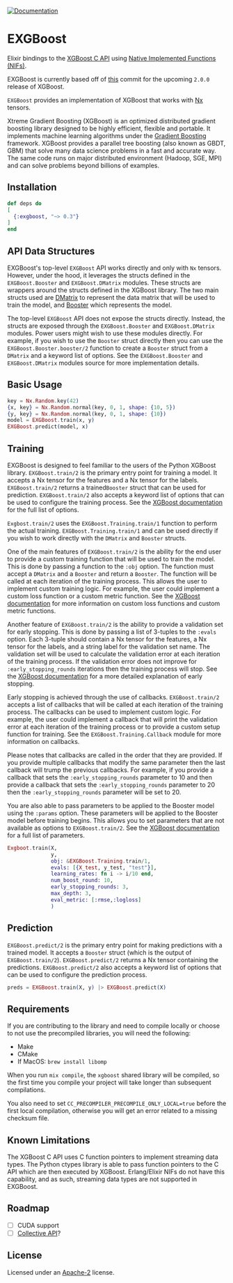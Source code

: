 [![Documentation](https://img.shields.io/badge/-Documentation-blueviolet)](https://hexdocs.pm/exgboost)

# EXGBoost

Elixir bindings to the [XGBoost C API](https://xgboost.readthedocs.io/en/latest/c.html) using [Native Implemented Functions (NIFs)](https://www.erlang.org/doc/man/erl_nif.html).

EXGBoost is currently based off of [this](https://github.com/dmlc/xgboost/tree/08ce495b5de973033160e7c7b650abf59346a984) commit for the upcoming `2.0.0` release of XGBoost.

`EXGBoost` provides an implementation of XGBoost that works with
[Nx](https://hexdocs.pm/nx/Nx.html) tensors.

Xtreme Gradient Boosting (XGBoost) is an optimized distributed gradient
boosting library designed to be highly efficient, flexible and portable.
It implements machine learning algorithms under the [Gradient Boosting](https://en.wikipedia.org/wiki/Gradient_boosting)
framework. XGBoost provides a parallel tree boosting (also known as GBDT, GBM)
that solve many data science problems in a fast and accurate way. The same code
runs on major distributed environment (Hadoop, SGE, MPI) and can solve problems beyond
billions of examples.

## Installation

```elixir
def deps do
[
  {:exgboost, "~> 0.3"}
]
end
```

## API Data Structures

EXGBoost's top-level `EXGBoost` API works directly and only with `Nx` tensors. However, under the hood,
it leverages the structs defined in the `EXGBoost.Booster` and `EXGBoost.DMatrix` modules. These structs
are wrappers around the structs defined in the XGBoost library.
The two main structs used are [DMatrix](https://xgboost.readthedocs.io/en/latest/c.html#dmatrix)
to represent the data matrix that will be used
to train the model, and [Booster](https://xgboost.readthedocs.io/en/latest/c.html#booster)
which represents the model.

The top-level `EXGBoost` API does not expose the structs directly. Instead, the
structs are exposed through the `EXGBoost.Booster` and `EXGBoost.DMatrix` modules. Power users
might wish to use these modules directly. For example, if you wish to use the `Booster` struct
directly then you can use the `EXGBoost.Booster.booster/2` function to create a `Booster` struct
from a `DMatrix` and a keyword list of options. See the `EXGBoost.Booster` and `EXGBoost.DMatrix`
modules source for more implementation details.

## Basic Usage

```elixir
key = Nx.Random.key(42)
{x, key} = Nx.Random.normal(key, 0, 1, shape: {10, 5})
{y, key} = Nx.Random.normal(key, 0, 1, shape: {10})
model = EXGBoost.train(x, y)
EXGBoost.predict(model, x)
```

## Training

EXGBoost is designed to feel familiar to the users of the Python XGBoost library. `EXGBoost.train/2` is the
primary entry point for training a model. It accepts a Nx tensor for the features and a Nx tensor for the labels.
`EXGBoost.train/2` returns a trained`Booster` struct that can be used for prediction. `EXGBoost.train/2` also
accepts a keyword list of options that can be used to configure the training process. See the
[XGBoost documentation](https://xgboost.readthedocs.io/en/latest/parameter.html) for the full list of options.

`Exgbost.train/2` uses the `EXGBoost.Training.train/1` function to perform the actual training. `EXGBoost.Training.train/1`
and can be used directly if you wish to work directly with the `DMatrix` and `Booster` structs.

One of the main features of `EXGBoost.train/2` is the ability for the end user to provide a custom training function
that will be used to train the model. This is done by passing a function to the `:obj` option. The function must
accept a `DMatrix` and a `Booster` and return a `Booster`. The function will be called at each iteration of the
training process. This allows the user to implement custom training logic. For example, the user could implement
a custom loss function or a custom metric function. See the [XGBoost documentation](https://xgboost.readthedocs.io/en/latest/tutorials/custom_metric_obj.html)
for more information on custom loss functions and custom metric functions.

Another feature of `EXGBoost.train/2` is the ability to provide a validation set for early stopping. This is done
by passing a list of 3-tuples to the `:evals` option. Each 3-tuple should contain a Nx tensor for the features, a Nx tensor
for the labels, and a string label for the validation set name. The validation set will be used to calculate the validation
error at each iteration of the training process. If the validation error does not improve for `:early_stopping_rounds` iterations
then the training process will stop. See the [XGBoost documentation](https://xgboost.readthedocs.io/en/latest/tutorials/param_tuning.html)
for a more detailed explanation of early stopping.

Early stopping is achieved through the use of callbacks. `EXGBoost.train/2` accepts a list of callbacks that will be called
at each iteration of the training process. The callbacks can be used to implement custom logic. For example, the user could
implement a callback that will print the validation error at each iteration of the training process or to provide a custom
setup function for training. See the `EXGBoost.Training.Callback` module for more information on callbacks.

Please notes that callbacks are called in the order that they are provided. If you provide multiple callbacks that modify
the same parameter then the last callback will trump the previous callbacks. For example, if you provide a callback that
sets the `:early_stopping_rounds` parameter to 10 and then provide a callback that sets the `:early_stopping_rounds` parameter
to 20 then the `:early_stopping_rounds` parameter will be set to 20.

You are also able to pass parameters to be applied to the Booster model using the `:params` option. These parameters will
be applied to the Booster model before training begins. This allows you to set parameters that are not available as options
to `EXGBoost.train/2`. See the [XGBoost documentation](https://xgboost.readthedocs.io/en/latest/parameter.html) for a full
list of parameters.

```elixir
Exgboot.train(X,
              y,
              obj: &EXGBoost.Training.train/1,
              evals: [{X_test, y_test, "test"}],
              learning_rates: fn i -> i/10 end,
              num_boost_round: 10,
              early_stopping_rounds: 3,
              max_depth: 3,
              eval_metric: [:rmse,:logloss]
              )
```

## Prediction

`EXGBoost.predict/2` is the primary entry point for making predictions with a trained model.
It accepts a `Booster` struct (which is the output of `EXGBoost.train/2`).
`EXGBoost.predict/2` returns a Nx tensor containing the predictions.
`EXGBoost.predict/2` also accepts a keyword list of options that can be used to configure the prediction process.

```elixir
preds = EXGBoost.train(X, y) |> EXGBoost.predict(X)
```

## Requirements

If you are contributing to the library and need to compile locally or choose to not use the precompiled libraries, you will need the following:

* Make
* CMake
* If MacOS: `brew install libomp`

When you run `mix compile`, the `xgboost` shared library will be compiled, so the first time you compile your project will take longer than subsequent compilations.

You also need to set `CC_PRECOMPILER_PRECOMPILE_ONLY_LOCAL=true` before the first local compilation, otherwise you will get an error related to a missing checksum file.

## Known Limitations

The XGBoost C API uses C function pointers to implement streaming data types.  The Python ctypes library is able to pass function pointers to the C API which are then executed by XGBoost. Erlang/Elixir NIFs do not have this capability, and as such, streaming data types are not supported in EXGBoost.

## Roadmap

* [ ] CUDA support
* [ ] [Collective API](https://xgboost.readthedocs.io/en/latest/c.html#collective)?

## License

Licensed under an [Apache-2](https://github.com/acalejos/exgboost/blob/main/LICENSE) license.
